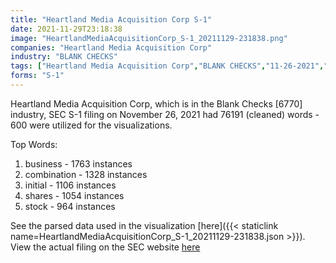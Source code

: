```yaml
---
title: "Heartland Media Acquisition Corp S-1"
date: 2021-11-29T23:18:38
image: "HeartlandMediaAcquisitionCorp_S-1_20211129-231838.png"
companies: "Heartland Media Acquisition Corp"
industry: "BLANK CHECKS"
tags: ["Heartland Media Acquisition Corp","BLANK CHECKS","11-26-2021","S-1"]
forms: "S-1"
---
```

Heartland Media Acquisition Corp, which is in the Blank Checks [6770] industry, SEC S-1 filing on November 26, 2021 had 76191 (cleaned) words - 600 were utilized for the visualizations.

Top Words:
1. business - 1763 instances
2. combination - 1328 instances
3. initial - 1106 instances
4. shares - 1054 instances
5. stock - 964 instances


See the parsed data used in the visualization [here]({{< staticlink name=HeartlandMediaAcquisitionCorp_S-1_20211129-231838.json >}}).  
View the actual filing on the SEC website [here](https://www.sec.gov/Archives/edgar/data/1850529/0001140361-21-039425.txt)